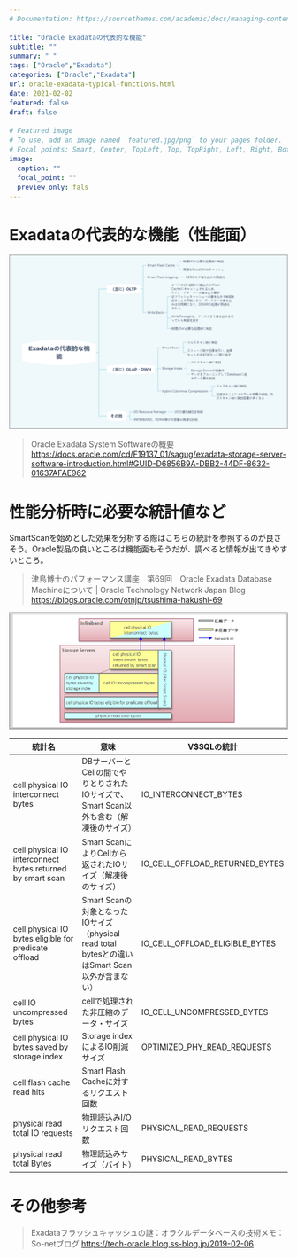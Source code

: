 ```yaml
---
# Documentation: https://sourcethemes.com/academic/docs/managing-content/

title: "Oracle Exadataの代表的な機能"
subtitle: ""
summary: " "
tags: ["Oracle","Exadata"]
categories: ["Oracle","Exadata"]
url: oracle-exadata-typical-functions.html
date: 2021-02-02
featured: false
draft: false

# Featured image
# To use, add an image named `featured.jpg/png` to your pages folder.
# Focal points: Smart, Center, TopLeft, Top, TopRight, Left, Right, BottomLeft, Bottom, BottomRight.
image:
  caption: ""
  focal_point: ""
  preview_only: fals
---
```


# Exadataの代表的な機能（性能面）

![image-20210202110349035](image-20210202110349035.png)

> Oracle Exadata System Softwareの概要 https://docs.oracle.com/cd/F19137_01/sagug/exadata-storage-server-software-introduction.html#GUID-D6856B9A-DBB2-44DF-8632-01637AFAE962

# 性能分析時に必要な統計値など

SmartScanを始めとした効果を分析する際はこちらの統計を参照するのが良さそう。Oracle製品の良いところは機能面もそうだが、調べると情報が出てきやすいところ。

> 津島博士のパフォーマンス講座　第69回　Oracle Exadata Database Machineについて | Oracle Technology Network Japan Blog https://blogs.oracle.com/otnjp/tsushima-hakushi-69

![image-20210131214828557](image-20210131214828557.png)

| 統計名                                                      | 意味                                                         | V$SQLの統計                    |
| ----------------------------------------------------------- | ------------------------------------------------------------ | ------------------------------ |
| cell  physical IO interconnect bytes                        | DBサーバーとCellの間でやりとりされたIOサイズで、Smart  Scan以外も含む（解凍後のサイズ） | IO_INTERCONNECT_BYTES          |
| cell  physical IO interconnect bytes returned by smart scan | Smart  ScanによりCellから返されたIOサイズ（解凍後のサイズ）  | IO_CELL_OFFLOAD_RETURNED_BYTES |
| cell  physical IO bytes eligible for predicate offload      | Smart  Scanの対象となったIOサイズ（physical read total bytesとの違いはSmart Scan以外が含まない） | IO_CELL_OFFLOAD_ELIGIBLE_BYTES |
| cell  IO uncompressed bytes                                 | cellで処理された非圧縮のデータ・サイズ                       | IO_CELL_UNCOMPRESSED_BYTES     |
| cell  physical IO bytes saved by storage index              | Storage indexによるIO削減サイズ                              | OPTIMIZED_PHY_READ_REQUESTS    |
| cell  flash cache read hits                                 | Smart  Flash Cacheに対するリクエスト回数                     |                                |
| physical  read total IO requests                            | 物理読込みI/Oリクエスト回数                                  | PHYSICAL_READ_REQUESTS         |
| physical  read total Bytes                                  | 物理読込みサイズ（バイト）                                   | PHYSICAL_READ_BYTES            |

# その他参考

> Exadataフラッシュキャッシュの謎：オラクルデータベースの技術メモ：So-netブログ https://tech-oracle.blog.ss-blog.jp/2019-02-06